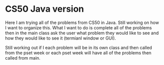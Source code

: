 # CS50 Java version

Here I am trying all of the problems from CS50 in Java. Still working on how I want to organize this.
What I want to do is complete all of the problems then in the main class ask the user what problem they would like to see and how they would like to see it (termianl window or GUI). 

Still working out if I each problem will be in its own class and then called from the pset week or each pset week will have all of the problems then called from main.  
